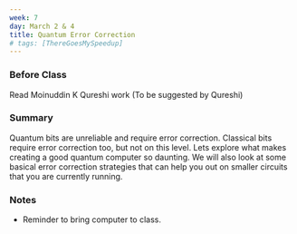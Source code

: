 ```yaml
---
week: 7
day: March 2 & 4
title: Quantum Error Correction
# tags: [ThereGoesMySpeedup]
---
```

### Before Class
Read Moinuddin K Qureshi work (To be suggested by Qureshi)

### Summary
Quantum bits are unreliable and require error correction. Classical bits require error correction too, but not on this level. Lets explore what makes creating a good quantum computer so daunting. We will also look at some basical error correction strategies that can help you out on smaller circuits that you are currently running.


### Notes
- Reminder to bring computer to class.